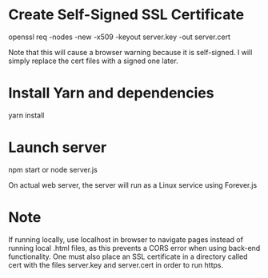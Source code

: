 # Create Self-Signed SSL Certificate

openssl req -nodes -new -x509 -keyout server.key -out server.cert

Note that this will cause a browser warning because it is self-signed. I will simply replace the cert files with a signed one later.

# Install Yarn and dependencies

yarn install

# Launch server

npm start or node server.js

On actual web server, the server will run as a Linux service using Forever.js

# Note

If running locally, use localhost in browser to navigate pages instead of running local .html files, as this prevents a CORS error when using back-end functionality. One must also place an SSL certificate in a directory called cert with the files server.key and server.cert in order to run https.
